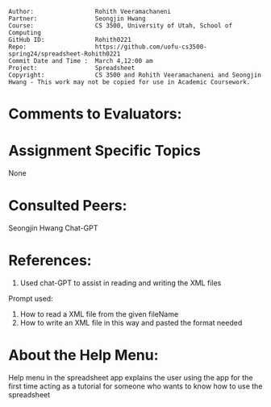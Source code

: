 ﻿```
Author:                 Rohith Veeramachaneni
Partner:                Seongjin Hwang
Course:                 CS 3500, University of Utah, School of Computing
GitHub ID:              Rohith0221
Repo:                   https://github.com/uofu-cs3500-spring24/spreadsheet-Rohith0221
Commit Date and Time :  March 4,12:00 am
Project:                Spreadsheet
Copyright:              CS 3500 and Rohith Veeramachaneni and Seongjin Hwang - This work may not be copied for use in Academic Coursework.
```

# Comments to Evaluators:



# Assignment Specific Topics
None

# Consulted Peers:
Seongjin Hwang
Chat-GPT


# References:

1. Used chat-GPT to assist in reading and writing the XML files

Prompt used:
1. How to read a XML file from the given fileName
2. How to write an XML file in this way and pasted the format needed


# About the Help Menu:

Help menu in the spreadsheet app explains the user using the app for the first time acting as a tutorial for someone
who wants to know how to use the spreadsheet

